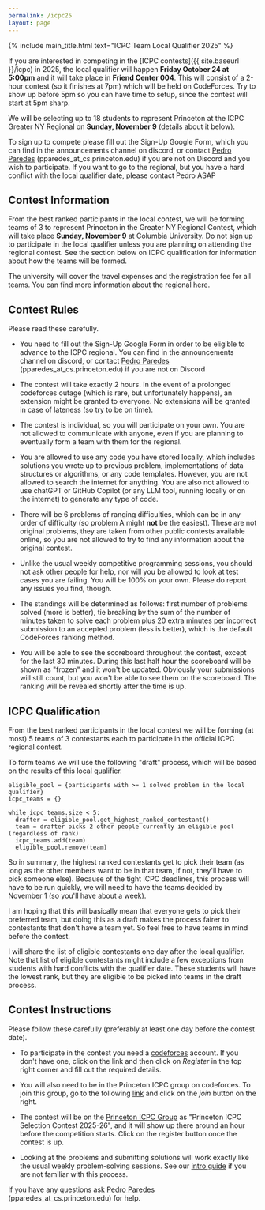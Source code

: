 ```yaml
---
permalink: /icpc25
layout: page
---
```


{% include main_title.html text="ICPC Team Local Qualifier 2025" %}

If you are interested in competing in the [ICPC contests]({{ site.baseurl
}}/icpc) in 2025, the local qualifier will happen **Friday October 24 at
5:00pm** and it will take place in **Friend Center 004**. This will consist of a
2-hour contest (so it finishes at 7pm) which will be held on CodeForces. Try to
show up before 5pm so you can have time to setup, since the contest will start
at 5pm sharp.

We will be selecting up to 18 students to represent Princeton at the ICPC
Greater NY Regional on **Sunday, November 9** (details about it below).

To sign up to compete please fill out the Sign-Up Google Form, which you can
find in the announcements channel on discord, or contact [Pedro
Paredes](https://www.cs.princeton.edu/~pparedes/) (pparedes_at_cs.princeton.edu)
if you are not on Discord and you wish to participate. If you want to go to the
regional, but you have a hard conflict with the local qualifier date, please
contact Pedro ASAP

## Contest Information

From the best ranked participants in the local contest, we will be forming teams
of 3 to represent Princeton in the Greater NY Regional Contest, which will take
place **Sunday, November 9** at Columbia University. Do not sign up to
participate in the local qualifier unless you are planning on attending the
regional contest. See the section below on ICPC qualification for information
about how the teams will be formed.

The university will cover the travel expenses and the registration fee for all
teams. You can find more information about the regional
[here](http://acmgnyr.org/year2025/).

## Contest Rules

Please read these carefully.

* You need to fill out the Sign-Up Google Form in order to be eligible to
  advance to the ICPC regional. You can find in the announcements channel on
  discord, or contact [Pedro Paredes](https://www.cs.princeton.edu/~pparedes/)
  (pparedes_at_cs.princeton.edu) if you are not on Discord

* The contest will take exactly 2 hours. In the event of a prolonged codeforces
  outage (which is rare, but unfortunately happens), an extension might be
  granted to everyone. No extensions will be granted in case of lateness (so try
  to be on time).

* The contest is individual, so you will participate on your own. You
  are not allowed to communicate with anyone, even if you are planning
  to eventually form a team with them for the regional.

* You are allowed to use any code you have stored locally, which
  includes solutions you wrote up to previous problem, implementations
  of data structures or algorithms, or any code templates. However,
  you are not allowed to search the internet for anything. You are
  also not allowed to use chatGPT or GitHub Copilot (or any LLM tool,
  running locally or on the internet) to generate any type of code.

* There will be 6 problems of ranging difficulties, which can be in
  any order of difficulty (so problem A might **not** be the
  easiest). These are not original problems, they are taken from other
  public contests available online, so you are not allowed to try to
  find any information about the original contest.

* Unlike the usual weekly competitive programming sessions, you should
  not ask other people for help, nor will you be allowed to look at
  test cases you are failing. You will be 100% on your own. Please do
  report any issues you find, though.

* The standings will be determined as follows: first number of
  problems solved (more is better), tie breaking by the sum of the
  number of minutes taken to solve each problem plus 20 extra minutes
  per incorrect submission to an accepted problem (less is better),
  which is the default CodeForces ranking method.

* You will be able to see the scoreboard throughout the contest, except for the
  last 30 minutes. During this last half hour the scoreboard will be shown as
  "frozen" and it won't be updated. Obviously your submissions will still count,
  but you won't be able to see them on the scoreboard. The ranking will be
  revealed shortly after the time is up.

## ICPC Qualification

From the best ranked participants in the local contest we will be forming (at
most) 5 teams of 3 contestants each to participate in the official ICPC regional
contest.

To form teams we will use the following "draft" process, which will be
based on the results of this local qualifier.

```
eligible_pool = {participants with >= 1 solved problem in the local qualifier}
icpc_teams = {}

while icpc_teams.size < 5:
  drafter = eligible_pool.get_highest_ranked_contestant()
  team = drafter picks 2 other people currently in eligible pool (regardless of rank)
  icpc_teams.add(team)
  eligible_pool.remove(team)
```

So in summary, the highest ranked contestants get to pick their team
(as long as the other members want to be in that team, if not, they'll
have to pick someone else). Because of the tight ICPC deadlines, this
process will have to be run quickly, we will need to have the teams
decided by November 1 (so you'll have about a week).

I am hoping that this will basically mean that everyone gets to pick
their preferred team, but doing this as a draft makes the process
fairer to contestants that don't have a team yet. So feel free to have
teams in mind before the contest.

I will share the list of eligible contestants one day after the local qualifier.
Note that list of eligible contestants might include a few exceptions from
students with hard conflicts with the qualifier date. These students will have
the lowest rank, but they are eligible to be picked into teams in the draft
process.

## Contest Instructions

Please follow these carefully (preferably at least one day before the contest
date).

* To participate in the contest you need a [codeforces](https://codeforces.com)
  account. If you don't have one, click on the link and then click on *Register*
  in the top right corner and fill out the required details.

* You will also need to be in the Princeton ICPC group on codeforces. To join
  this group, go to the following
  [link](https://codeforces.com/group/hNnRWqFua0/) and click on the *join*
  button on the right.

* The contest will be on the [Princeton ICPC
  Group](https://codeforces.com/group/hNnRWqFua0/contests) as "Princeton ICPC
  Selection Contest 2025-26", and it will show up there around an hour before
  the competition starts. Click on the register button once the contest is up.

* Looking at the problems and submitting solutions will work exactly
  like the usual weekly problem-solving sessions. See our [intro
  guide](https://competitive-programming.cs.princeton.edu/intro_guide)
  if you are not familiar with this process.

If you have any questions ask [Pedro
Paredes](https://www.cs.princeton.edu/~pparedes/)
(pparedes_at_cs.princeton.edu) for help.